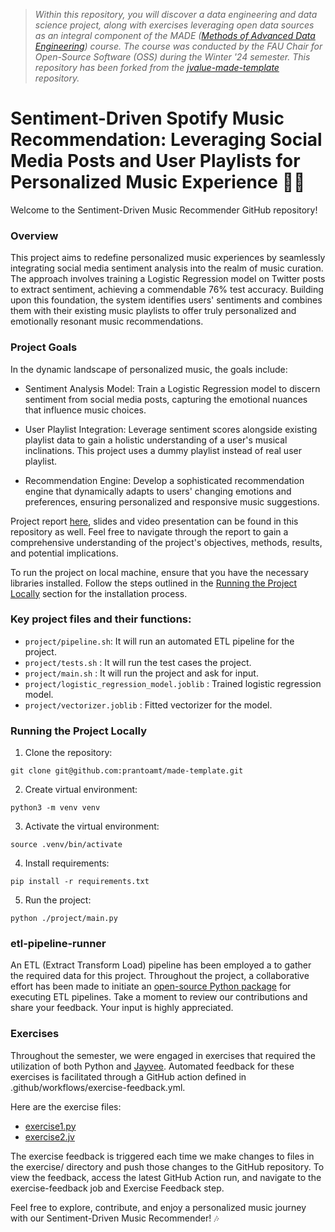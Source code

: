 > *Within this repository, you will discover a data engineering and data science project, along with exercises leveraging open data sources as an integral component of the MADE ([Methods of Advanced Data Engineering](https://oss.cs.fau.de/teaching/specific/saki/)) course. The course was conducted by the FAU Chair for Open-Source Software (OSS) during the Winter '24 semester. This repository has been forked from the [jvalue-made-template](https://github.com/jvalue/made-template) repository.*

# Sentiment-Driven Spotify Music Recommendation: Leveraging Social Media Posts and User Playlists for Personalized Music Experience 🎵😊

Welcome to the Sentiment-Driven Music Recommender GitHub repository!

### Overview
This project aims to redefine personalized music experiences by seamlessly integrating social media sentiment analysis into the realm of music curation. The approach involves training a Logistic Regression model on Twitter posts to extract sentiment, achieving a commendable 76% test accuracy. Building upon this foundation, the system identifies users' sentiments and combines them with their existing music playlists to offer truly personalized and emotionally resonant music recommendations.

### Project Goals
In the dynamic landscape of personalized music, the goals include:

- Sentiment Analysis Model: Train a Logistic Regression model to discern sentiment from social media posts, capturing the emotional nuances that influence music choices.

- User Playlist Integration: Leverage sentiment scores alongside existing playlist data to gain a holistic understanding of a user's musical inclinations. This project uses a dummy playlist instead of real user playlist.

- Recommendation Engine: Develop a sophisticated recommendation engine that dynamically adapts to users' changing emotions and preferences, ensuring personalized and responsive music suggestions.

Project report [here](/project/report.pdf), slides and video presentation can be found in this repository as well. Feel free to navigate through the report to gain a comprehensive understanding of the project's objectives, methods, results, and potential implications.

To run the project on local machine, ensure that you have the necessary libraries installed. Follow the steps outlined in the [Running the Project Locally](#running-the-project-locally) section for the installation process.

### Key project files and their functions:

- `project/pipeline.sh`: It will run an automated ETL pipeline for the project.
- `project/tests.sh` : It will run the test cases the project.
- `project/main.sh` : It will run the project and ask for input.
- `project/logistic_regression_model.joblib` : Trained logistic regression model.
- `project/vectorizer.joblib` : Fitted vectorizer for the model.

### Running the Project Locally

1. Clone the repository:

```
git clone git@github.com:prantoamt/made-template.git
```

2. Create virtual environment:

```
python3 -m venv venv
```

3. Activate the virtual environment:

```
source .venv/bin/activate
``` 

4. Install requirements:

```
pip install -r requirements.txt
```

5. Run the project:

```
python ./project/main.py
```

### etl-pipeline-runner
An ETL (Extract Transform Load) pipeline has been employed a to gather the required data for this project. Throughout the project, a collaborative effort has been made to initiate an [open-source Python package](https://github.com/prantoamt/etl-pipeline-runner) for executing ETL pipelines. Take a moment to review our contributions and share your feedback. Your input is highly appreciated.

### Exercises
Throughout the semester, we were engaged in exercises that required the utilization of both Python and [Jayvee](https://github.com/jvalue/jayvee). Automated feedback for these exercises is facilitated through a GitHub action defined in .github/workflows/exercise-feedback.yml.

Here are the exercise files:
- [exercise1.py](/exercises/exercise1.py)
- [exercise2.jv](/exercises/exercise2.jv)

The exercise feedback is triggered each time we make changes to files in the exercise/ directory and push those changes to the GitHub repository. To view the feedback, access the latest GitHub Action run, and navigate to the exercise-feedback job and Exercise Feedback step.

Feel free to explore, contribute, and enjoy a personalized music journey with our Sentiment-Driven Music Recommender! 🎶